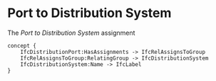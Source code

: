 Port to Distribution System
===========================

The _Port to Distribution System_ assignment

```
concept {
    IfcDistributionPort:HasAssignments -> IfcRelAssignsToGroup
    IfcRelAssignsToGroup:RelatingGroup -> IfcDistributionSystem
    IfcDistributionSystem:Name -> IfcLabel
}
```
